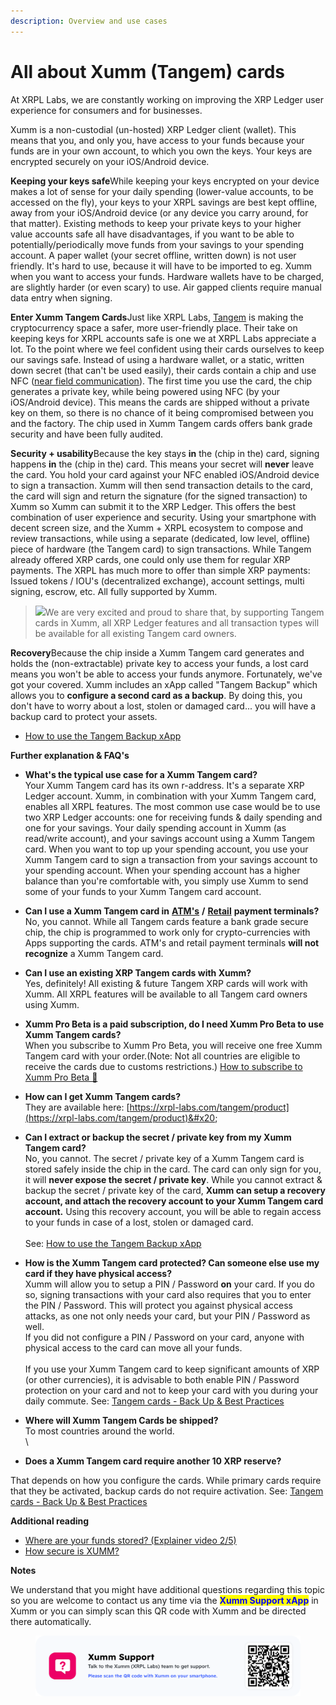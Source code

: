```yaml
---
description: Overview and use cases
---
```


# All about Xumm (Tangem) cards

At XRPL Labs, we are constantly working on improving the XRP Ledger user experience for consumers and for businesses.

Xumm is a non-custodial (un-hosted) XRP Ledger client (wallet). This means that you, and only you, have access to your funds because your funds are in your own account, to which you own the keys. Your keys are encrypted securely on your iOS/Android device.

**Keeping your keys safe**While keeping your keys encrypted on your device makes a lot of sense for your daily spending (lower-value accounts, to be accessed on the fly), your keys to your XRPL savings are best kept offline, away from your iOS/Android device (or any device you carry around, for that matter). Existing methods to keep your private keys to your higher value accounts safe all have disadvantages, if you want to be able to potentially/periodically move funds from your savings to your spending account. A paper wallet (your secret offline, written down) is not user friendly. It's hard to use, because it will have to be imported to eg. Xumm when you want to access your funds. Hardware wallets have to be charged, are slightly harder (or even scary) to use. Air gapped clients require manual data entry when signing.

**Enter Xumm Tangem Cards**Just like XRPL Labs, [Tangem](https://shop.tangem.com/pages/start) is making the cryptocurrency space a safer, more user-friendly place. Their take on keeping keys for XRPL accounts safe is one we at XRPL Labs appreciate a lot. To the point where we feel confident using their cards ourselves to keep our savings safe. Instead of using a hardware wallet, or a static, written down secret (that can't be used easily), their cards contain a chip and use NFC ([near field communication](https://nl.wikipedia.org/wiki/Near-field\_communication)). The first time you use the card, the chip generates a private key, while being powered using NFC (by your iOS/Android device). This means the cards are shipped without a private key on them, so there is no chance of it being compromised between you and the factory. The chip used in Xumm Tangem cards offers bank grade security and have been fully audited.

**Security + usability**Because the key stays **in** the (chip in the) card, signing happens **in** the (chip in the) card. This means your secret will **never** leave the card. You hold your card against your NFC enabled iOS/Android device to sign a transaction. Xumm will then send transaction details to the card, the card will sign and return the signature (for the signed transaction) to Xumm so Xumm can submit it to the XRP Ledger. This offers the best combination of user experience and security. Using your smartphone with decent screen size, and the Xumm + XRPL ecosystem to compose and review transactions, while using a separate (dedicated, low level, offline) piece of hardware (the Tangem card) to sign transactions. While Tangem already offered XRP cards, one could only use them for regular XRP payments. The XRPL has much more to offer than simple XRP payments: Issued tokens / IOU's (decentralized exchange), account settings, multi signing, escrow, etc. All fully supported by Xumm.

> ![](https://coil.com/static/media/quote.7f7bd428.svg)We are very excited and proud to share that, by supporting Tangem cards in Xumm, all XRP Ledger features and all transaction types will be available for all existing Tangem card owners.

**Recovery**Because the chip inside a Xumm Tangem card generates and holds the (non-extractable) private key to access your funds, a lost card means you won't be able to access your funds anymore. Fortunately, we've got your covered. Xumm includes an xApp called "Tangem Backup" which allows you to **configure a second card as a backup**. By doing this, you don't have to worry about a lost, stolen or damaged card... you will have a backup card to protect your assets.&#x20;

* [How to use the Tangem Backup xApp](https://support.xumm.app/hc/en-us/articles/4417047349394)

&#x20;**Further explanation & FAQ's**

* **What's the typical use case for a Xumm Tangem card?**\
  Your Xumm Tangem card has its own r-address. It's a separate XRP Ledger account. Xumm, in combination with your Xumm Tangem card, enables all XRPL features. The most common use case would be to use two XRP Ledger accounts: one for receiving funds & daily spending and one for your savings. Your daily spending account in Xumm (as read/write account), and your savings account using a Xumm Tangem card. When you want to top up your spending account, you use your Xumm Tangem card to sign a transaction from your savings account to your spending account. When your spending account has a higher balance than you're comfortable with, you simply use Xumm to send some of your funds to your Xumm Tangem card account.\
  &#x20;
* **Can I use a Xumm Tangem card in** [**ATM's**](https://twitter.com/WietseWind/status/1329910752325619715) **/** [**Retail**](https://twitter.com/WietseWind/status/1329909916631494665) **payment terminals?**\
  No, you cannot. While all Tangem cards feature a bank grade secure chip, the chip is programmed to work only for crypto-currencies with Apps supporting the cards. ATM's and retail payment terminals **will not recognize** a Xumm Tangem card.\
  &#x20;
* **Can I use an existing XRP Tangem cards with Xumm?**\
  Yes, definitely! All existing & future Tangem XRP cards will work with Xumm. All XRPL features will be available to all Tangem card owners using Xumm.\
  &#x20;
* **Xumm Pro Beta is a paid subscription, do I need Xumm Pro Beta to use Xumm Tangem cards?**\
  When you subscribe to Xumm Pro Beta, you will receive one free Xumm Tangem card with your order.(Note: Not all countries are eligible to receive the cards due to customs restrictions.) [How to subscribe to Xumm Pro Beta 🎉](https://support.xumm.app/hc/en-us/articles/6138022550418)\
  &#x20;
* **How can I get Xumm Tangem cards?**\
  They are available here:  [https://xrpl-labs.com/tangem/product](https://xrpl-labs.com/tangem/product)&#x20;
* **Can I extract or backup the secret / private key from my Xumm Tangem card?**\
  No, you cannot. The secret / private key of a Xumm Tangem card is stored safely inside the chip in the card. The card can only sign for you, it will **never expose the secret / private key**. While you cannot extract & backup the secret / private key of the card, **Xumm can setup a recovery account, and attach the recovery account to your Xumm Tangem card account.** Using this recovery account, you will be able to regain access to your funds in case of a lost, stolen or damaged card.\
  \
  See: [How to use the Tangem Backup xApp](https://support.xumm.app/hc/en-us/articles/4417047349394)\
  &#x20;
* **How is the Xumm Tangem card protected? Can someone else use my card if they have physical access?**\
  Xumm will allow you to setup a PIN / Password **on** your card. If you do so, signing transactions with your card also requires that you to enter the PIN / Password. This will protect you against physical access attacks, as one not only needs your card, but your PIN / Password as well.\
  If you did not configure a PIN / Password on your card, anyone with physical access to the card can move all your funds.\
  &#x20;\
  If you use your Xumm Tangem card to keep significant amounts of XRP (or other currencies), it is advisable to both enable PIN / Password protection on your card and not to keep your card with you during your daily commute. See: [Tangem cards - Back Up & Best Practices](https://support.xumm.app/hc/en-us/articles/4416929335186)\
  &#x20;
* **Where will Xumm Tangem Cards be shipped?**\
  To most countries around the world.\
  \

* **Does a Xumm Tangem card require another 10 XRP reserve?**

&#x20;         That depends on how you configure the cards. While primary cards require that they be activated,               backup cards do not require activation.             See: [Tangem cards - Back Up & Best Practices](https://support.xumm.app/hc/en-us/articles/4416929335186) &#x20;

**Additional reading**

* [Where are your funds stored? (Explainer video 2/5)](https://support.xumm.app/hc/en-us/articles/4408081411474)
* [How secure is XUMM?](https://support.xumm.app/hc/en-us/articles/4427109779986)

**Notes**

We understand that you might have additional questions regarding this topic so you are welcome to contact us any time via the <mark style="color:blue;">**Xumm Support xApp**</mark> in Xumm or you can simply scan this QR code with Xumm and be directed there automatically.

<figure><img src="../.gitbook/assets/Support banner Xumm.png" alt=""><figcaption></figcaption></figure>
